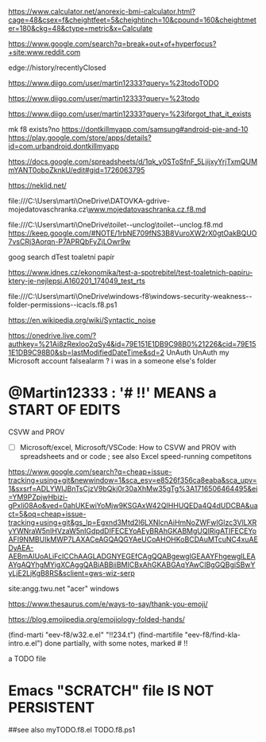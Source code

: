 

https://www.calculator.net/anorexic-bmi-calculator.html?cage=48&csex=f&cheightfeet=5&cheightinch=10&cpound=160&cheightmeter=180&ckg=48&ctype=metric&x=Calculate


https://www.google.com/search?q=break+out+of+hyperfocus?+site:www.reddit.com


edge://history/recentlyClosed



https://www.diigo.com/user/martin12333?query=%23todoTODO

https://www.diigo.com/user/martin12333?query=%23todo


https://www.diigo.com/user/martin12333?query=%23iforgot_that_it_exists



mk f8
exists?no
https://dontkillmyapp.com/samsung#android-pie-and-10
https://play.google.com/store/apps/details?id=com.urbandroid.dontkillmyapp



https://docs.google.com/spreadsheets/d/1qk_y0SToSfnF_5LjijxyYrjTxmQUMmYANT0oboZknkU/edit#gid=1726063795


https://neklid.net/



file:///C:\Users\marti\OneDrive\DATOVKA-gdrive-mojedatovaschranka.cz\www.mojedatovaschranka.cz.f8.md




file:///C:\Users\marti\OneDrive\toilet--unclog\toilet--unclog.f8.md
https://keep.google.com/#NOTE/1rbNE709fNS3B8VuroXW2rX0gtOakBQUO7vsCRj3Aorqn-P7APRQbFyZjLOwr9w

goog search
dTest toaletní papír
 
https://www.idnes.cz/ekonomika/test-a-spotrebitel/test-toaletnich-papiru-ktery-je-nejlepsi.A160201_174049_test_rts




file:///C:\Users\marti\OneDrive\windows-f8\windows-security-weakness--folder-permissions--icacls.f8.ps1





https://en.wikipedia.org/wiki/Syntactic_noise



https://onedrive.live.com/?authkey=%21Ai8zRexloo2qSy4&id=79E151E1DB9C98B0%21226&cid=79E151E1DB9C98B0&sb=lastModifiedDateTime&sd=2
		UnAuth
		UnAuth
		my Microsoft account
falsealarm ? 
i was in a someone else's folder






# @Martin12333 :  '# !!' MEANS a START OF EDITS



CSVW and PROV

- [ ] Microsoft/excel, Microsoft/VSCode: How to CSVW and PROV with spreadsheets and or code ; see also Excel speed-running competitons





https://www.google.com/search?q=cheap+issue-tracking+using+git&newwindow=1&sca_esv=e8526f356ca8eaba&sca_upv=1&sxsrf=ADLYWIJBnTsCjzV9bQkj0r30aXhMw35gTg%3A1716506464495&ei=YM9PZpjwHbizi-gPxIi08Ao&ved=0ahUKEwiYoMjw9KSGAxW42QIHHUQEDa4Q4dUDCBA&uact=5&oq=cheap+issue-tracking+using+git&gs_lp=Egxnd3Mtd2l6LXNlcnAiHmNoZWFwIGlzc3VlLXRyYWNraW5nIHVzaW5nIGdpdDIFECEYoAEyBRAhGKABMgUQIRigATIFECEYoAFI9NMBUIkMWP7LAXACeAGQAQGYAeUCoAHOHKoBCDAuMTcuNC4xuAEDyAEA-AEBmAIUoALiFcICChAAGLADGNYEGEfCAgQQABgewgIGEAAYFhgewgILEAAYgAQYhgMYigXCAggQABiABBiiBMICBxAhGKABGAqYAwCIBgGQBgiSBwYyLjE2LjKgB8RS&sclient=gws-wiz-serp

site:angg.twu.net "acer" windows

https://www.thesaurus.com/e/ways-to-say/thank-you-emoji/

https://blog.emojipedia.org/emojiology-folded-hands/













(find-marti "eev-f8/w32.e.el" "!!234.t")
(find-martifile "eev-f8/find-kla-intro.e.el")
done partially, with some notes, marked # !!





a TODO file
# Emacs "SCRATCH" file IS NOT PERSISTENT

##see also
myTODO.f8.el
TODO.f8.ps1
